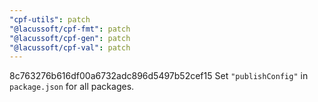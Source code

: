 ```yaml
---
"cpf-utils": patch
"@lacussoft/cpf-fmt": patch
"@lacussoft/cpf-gen": patch
"@lacussoft/cpf-val": patch
---
```


8c763276b616df00a6732adc896d5497b52cef15 Set `"publishConfig"` in `package.json` for all packages.
